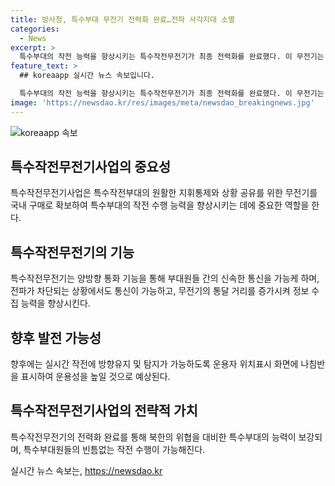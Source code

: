 ```yaml
---
title: 방사청, 특수부대 무전기 전력화 완료…전파 사각지대 소멸
categories:
  - News
excerpt: >
  특수부대의 작전 능력을 향상시키는 특수작전무전기가 최종 전력화를 완료했다. 이 무전기는 양방향 통화 기능과 상호중계 기능을 강화하여 통화가 차단되는 상황에서도 효과적인 의사소통을 가능케 했으며, 지휘통제 및 상황 공유를 위한 무전기를 확보하는데 128억여 원을 투자했다. 이로써 특수부대의 작전 수행 능력이 향상되었으며, 북한의 위협에 대비하는데 크게 기여할 것으로 전망된다. (150자)
feature_text: >
  ## koreaapp 실시간 뉴스 속보입니다.

  특수부대의 작전 능력을 향상시키는 특수작전무전기가 최종 전력화를 완료했다. 이 무전기는 양방향 통화 기능과 상호중계 기능을 강화하여 통화가 차단되는 상황에서도 효과적인 의사소통을 가능케 했으며, 지휘통제 및 상황 공유를 위한 무전기를 확보하는데 128억여 원을 투자했다. 이로써 특수부대의 작전 수행 능력이 향상되었으며, 북한의 위협에 대비하는데 크게 기여할 것으로 전망된다. (150자)
image: 'https://newsdao.kr/res/images/meta/newsdao_breakingnews.jpg'
---
```


<p><img src="https://newsdao.kr/res/images/meta/newsdao_breakingnews.jpg" alt="koreaapp 속보" /></p>

<h2 data-ke-size="size26">특수작전무전기사업의 중요성</h2>

<p data-ke-size="size16">특수작전무전기사업은 특수작전부대의 원활한 지휘통제와 상황 공유를 위한 무전기를 국내 구매로 확보하여 특수부대의 작전 수행 능력을 향상시키는 데에 중요한 역할을 한다.</p>

<h2 data-ke-size="size26">특수작전무전기의 기능</h2>

<p data-ke-size="size16">특수작전무전기는 양방향 통화 기능을 통해 부대원들 간의 신속한 통신을 가능케 하며, 전파가 차단되는 상황에서도 통신이 가능하고, 무전기의 통달 거리를 증가시켜 정보 수집 능력을 향상시킨다.</p>

<h2 data-ke-size="size26">향후 발전 가능성</h2>

<p data-ke-size="size16">향후에는 실시간 작전에 방향유지 및 탐지가 가능하도록 운용자 위치표시 화면에 나침반을 표시하여 운용성을 높일 것으로 예상된다.</p>

<h2 data-ke-size="size26">특수작전무전기사업의 전략적 가치</h2>

<p data-ke-size="size16">특수작전무전기의 전력화 완료를 통해 북한의 위협을 대비한 특수부대의 능력이 보강되며, 특수부대원들의 빈틈없는 작전 수행이 가능해진다.</p>
실시간 뉴스 속보는, <a href="https://newsdao.kr" rel="dofollow">https://newsdao.kr</a>


